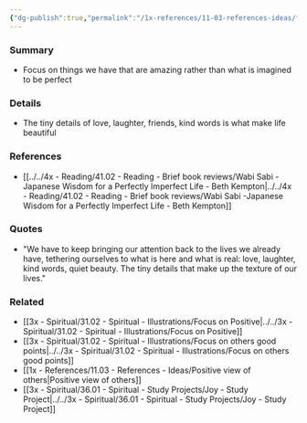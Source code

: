 ```yaml
---
{"dg-publish":true,"permalink":"/1x-references/11-03-references-ideas/focus-attention-on-beautiful-things-in-life/","dgHomeLink":true,"dgPassFrontmatter":false,"dgShowBacklinks":true,"dgShowLocalGraph":false,"dgShowInlineTitle":true}
---
```



### Summary
- Focus on things we have that are amazing rather than what is imagined to be perfect

### Details
- The tiny details of love, laughter, friends, kind words is what make life beautiful

### References
- [[../../4x - Reading/41.02 - Reading - Brief book reviews/Wabi Sabi -Japanese Wisdom for a Perfectly Imperfect Life - Beth Kempton|../../4x - Reading/41.02 - Reading - Brief book reviews/Wabi Sabi -Japanese Wisdom for a Perfectly Imperfect Life - Beth Kempton]]

### Quotes
- "We have to keep bringing our attention back to the lives we already have, tethering ourselves to what is here and what is real: love, laughter, kind words, quiet beauty. The tiny details that make up the texture of our lives."

### Related
- [[3x - Spiritual/31.02 - Spiritual - Illustrations/Focus on Positive|../../3x - Spiritual/31.02 - Spiritual - Illustrations/Focus on Positive]]
- [[3x - Spiritual/31.02 - Spiritual - Illustrations/Focus on others good points|../../3x - Spiritual/31.02 - Spiritual - Illustrations/Focus on others good points]]
- [[1x - References/11.03 - References - Ideas/Positive view of others|Positive view of others]]
- [[3x - Spiritual/36.01 - Spiritual - Study Projects/Joy - Study Project|../../3x - Spiritual/36.01 - Spiritual - Study Projects/Joy - Study Project]]